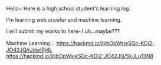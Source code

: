 Hello~
Here is a high school student's learning log.

I'm learning web crawler and machine learning.

I will submit my works to here~!
uh...maybe???


Machine Learning：
https://hackmd.io/@bOpWsieSQc-KDi2-JO42JQ/rJdwIRj4L  
https://hackmd.io/@bOpWsieSQc-KDi2-JO42JQ/SkJLu13N8

